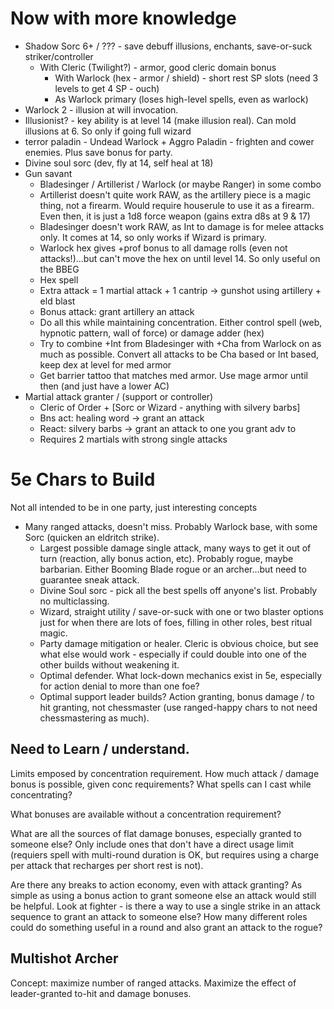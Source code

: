 # Now with more knowledge

* Shadow Sorc 6+ / ??? - save debuff illusions, enchants, save-or-suck striker/controller
  * With Cleric (Twilight?) - armor, good cleric domain bonus
	* With Warlock (hex - armor / shield) - short rest SP slots (need 3 levels to get 4 SP - ouch)
	* As Warlock primary (loses high-level spells, even as warlock)
* Warlock 2 - illusion at will invocation.
* Illusionist? - key ability is at level 14 (make illusion real). Can mold illusions at 6. So only if going full wizard
* terror paladin - Undead Warlock + Aggro Paladin - frighten and cower enemies. Plus save bonus for party.
* Divine soul sorc (dev, fly at 14, self heal at 18)
* Gun savant
	* Bladesinger / Artillerist / Warlock (or maybe Ranger) in some combo
	* Artillerist doesn't quite work RAW, as the artillery piece is a magic thing, not a firearm. Would require houserule to use it as a firearm. Even then, it is just a 1d8 force weapon (gains extra d8s at 9 & 17)
	* Bladesinger doesn't work RAW, as Int to damage is for melee attacks only. It comes at 14, so only works if Wizard is primary.
	* Warlock hex gives +prof bonus to all damage rolls (even not attacks!)...but can't move the hex on until level 14. So only useful on the BBEG
	* Hex spell
	* Extra attack = 1 martial attack + 1 cantrip -> gunshot using artillery + eld blast
	* Bonus attack: grant artillery an attack
	* Do all this while maintaining concentration. Either control spell (web, hypnotic pattern, wall of force) or damage adder (hex)
	* Try to combine +Int from Bladesinger with +Cha from Warlock on as much as possible. Convert all attacks to be Cha based or Int based, keep dex at level for med armor
	* Get barrier tattoo that matches med armor. Use mage armor until then (and just have a lower AC)
* Martial attack granter / (support or controller)
	* Cleric of Order + [Sorc or Wizard - anything with silvery barbs]
	* Bns act: healing word -> grant an attack
	* React: silvery barbs -> grant an attack to one you grant adv to
	* Requires 2 martials with strong single attacks




# 5e Chars to Build

Not all intended to be in one party, just interesting concepts

  * Many ranged attacks, doesn't miss. Probably Warlock base, with some Sorc (quicken an eldritch strike).
	* Largest possible damage single attack, many ways to get it out of turn (reaction, ally bonus action, etc). Probably rogue, maybe barbarian. Either Booming Blade rogue or an archer...but need to guarantee sneak attack.
	* Divine Soul sorc - pick all the best spells off anyone's list. Probably no multiclassing.
	* Wizard, straight utility / save-or-suck with one or two blaster options just for when there are lots of foes, filling in other roles, best ritual magic.
	* Party damage mitigation or healer. Cleric is obvious choice, but see what else would work - especially if could double into one of the other builds without weakening it.
	* Optimal defender. What lock-down mechanics exist in 5e, especially for action denial to more than one foe?
	* Optimal support leader builds? Action granting, bonus damage / to hit granting, not chessmaster (use ranged-happy chars to not need chessmastering as much).

## Need to Learn / understand.

Limits emposed by concentration requirement. How much attack / damage bonus is possible, given conc requirements? What spells can I cast while concentrating?

What bonuses are available without a concentration requirement?

What are all the sources of flat damage bonuses, especially granted to someone else? Only include ones that don't have a direct usage limit (requiers spell with multi-round duration is OK, but requires using a charge per attack that recharges per short rest is not).

Are there any breaks to action economy, even with attack granting? As simple as using a bonus action to grant someone else an attack would still be helpful. Look at fighter - is there a way to use a single strike in an attack sequence to grant an attack to someone else? How many different roles could do something useful in a round and also grant an attack to the rogue?

## Multishot Archer

Concept: maximize number of ranged attacks. Maximize the effect of leader-granted to-hit and damage bonuses.
